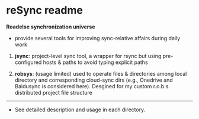 # reSync readme

**Roadelse synchronization universe**

+ provide several tools for improving sync-relative affairs during daily work

1. **jsync**: project-level sync tool, a wrapper for rsync but using pre-configured hosts & paths to avoid typing explicit paths

2. **robsys**: (usage limited) used to operate files & directories among local directory and corresponding cloud-sync dirs (e.g., Onedrive and Baidusync is considered here). Desgined for my custom r.o.b.s. distributed project file structure

***

+ See detailed description and usage in each directory.